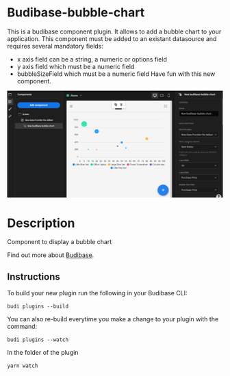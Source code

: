 # Budibase-bubble-chart
This is a budibase component plugin. It allows to add a bubble chart to your application.
This component must be added to an existant datasource and requires several mandatory fields:
- x axis field can be a string, a numeric or options field
- y axis field which must be a numeric field
- bubbleSizeField which must be a numeric field
Have fun with this new component.

![](./bubble_screenshot.PNG)

# Description
Component to display a bubble chart

Find out more about [Budibase](https://github.com/Budibase/budibase).

## Instructions
To build your new  plugin run the following in your Budibase CLI:
```
budi plugins --build
```

You can also re-build everytime you make a change to your plugin with the command:
```
budi plugins --watch
```

In the folder of the plugin
```
yarn watch 
```